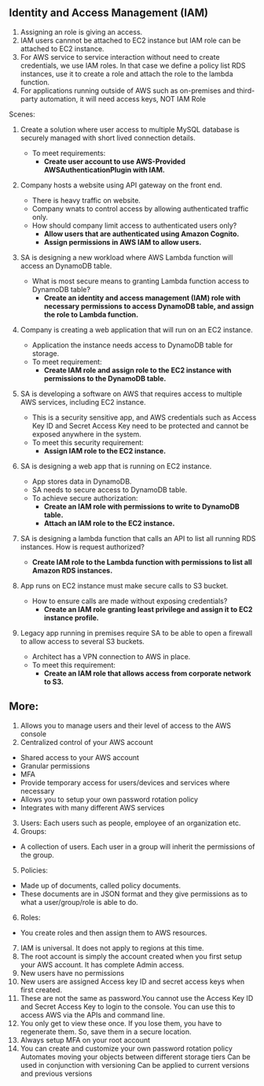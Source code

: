 ## Identity and Access Management (IAM)

1. Assigning an role is giving an access.
2. IAM users cannnot be attached to EC2 instance but IAM role can be attached to EC2 instance.
3. For AWS service to service interaction without need to create credentials, we use IAM roles. In that case we define a policy list RDS instances, use it to create a role and attach the role to the lambda function.
4. For applications running outside of AWS such as on-premises and third-party automation, it will need access keys, NOT IAM Role

Scenes:

1. Create a solution where user access to multiple MySQL database is securely managed with short lived connection details.
   - To meet requirements:
      - **Create user account to use AWS-Provided AWSAuthenticationPlugin with IAM.**

2. Company hosts a website using API gateway on the front end.
   - There is heavy traffic on website.
   - Company wnats to control access by allowing authenticated traffic only.
   - How should company limit access to authenticated users only?
      - **Allow users that are authenticated using Amazon Cognito.**
      - **Assign permissions in AWS IAM to allow users.**

3. SA is designing a new workload where AWS Lambda function will access an DynamoDB table.
   - What is most secure means to granting Lambda function access to DynamoDB table?
      - **Create an identity and access management (IAM) role with necessary permissions to access DynamoDB table, and assign the role to Lambda function.**

4. Company is creating a web application that will run on an EC2 instance.
   - Application the instance needs access to DynamoDB table for storage.
   - To meet requirement:
      - **Create IAM role and assign role to the EC2 instance with permissions to the DynamoDB table.**

5. SA is developing a software on AWS that requires access to multiple AWS services, including EC2 instance.
   - This is a security sensitive app, and AWS credentials such as Access Key ID and Secret Access Key need to be protected and cannot be exposed anywhere in the system.
   - To meet this security requirement:
      - **Assign IAM role to the EC2 instance.**

6. SA is designing  a web app that is running on EC2 instance.
   - App stores data in DynamoDB.
   - SA needs to secure access to DynamoDB table.
   - To achieve secure authorization:
      - **Create an IAM role with permissions to write to DynamoDB table.**
      - **Attach an IAM role to the EC2 instance.**

7. SA is designing a lambda function that calls an API to list all running RDS instances. How is request authorized?
      - **Create IAM role to the Lambda function with permissions to list all Amazon RDS instances.**

8. App runs on EC2 instance must make secure calls to S3 bucket.
    - How to ensure calls are made without exposing credentials?
      - **Create an IAM role granting least privilege and assign it to EC2 instance profile.**

9. Legacy app running in premises require SA to be able to open a firewall to allow access to several S3 buckets.
   - Architect has a VPN connection to AWS in place.
   - To meet this requirement:
      - **Create an IAM role that allows access from corporate network to S3.**


## More:
1. Allows you to manage users and their level of access to the AWS console
2. Centralized control of your AWS account
- Shared access to your AWS account
- Granular permissions
- MFA
- Provide temporary access for users/devices and services where necessary
- Allows you to setup your own password rotation policy
- Integrates with many different AWS services
3. Users: Each users such as people, employee of an organization etc.
4. Groups:
- A collection of users. Each user in a group will inherit the permissions of the group.
5. Policies:
- Made up of documents, called policy documents.
- These documents are in JSON format and they give permissions as to what a user/group/role is able to do.
6. Roles:
- You create roles and then assign them to AWS resources.
7. IAM is universal. It does not apply to regions at this time.
8. The root account is simply the account created when you first setup your AWS account. It has complete Admin access.
9. New users have no permissions
10. New users are assigned Access key ID and secret access keys when first created.
11. These are not the same as password.You cannot use the Access Key ID and Secret Access Key to login to the console. You can use this to access AWS via the APIs and command line.
12. You only get to view these once. If you lose them, you have to regenerate them. So, save them in a secure location.
13. Always setup MFA on your root account
14. You can create and customize your own password rotation policy
Automates moving your objects between different storage tiers
Can be used in conjunction with versioning
Can be applied to current versions and previous versions
